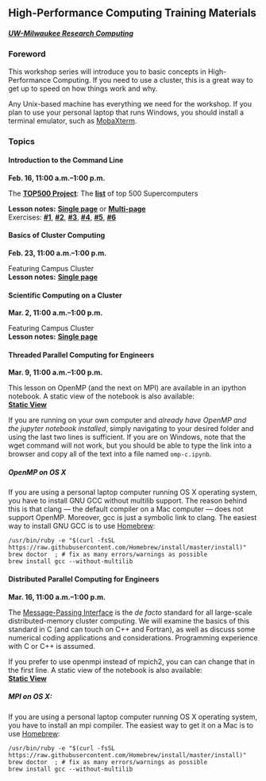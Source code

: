 ## High-Performance Computing Training Materials
##### [UW-Milwaukee Research Computing](https://uwm.edu/hpc/)

### Foreword

This workshop series will introduce you to basic concepts in High-Performance Computing.  If you need to use a cluster, this is a great way to get up to speed on how things work and why.

Any Unix-based machine has everything we need for the workshop. If you plan to use your personal laptop that runs Windows, you should install a terminal emulator, such as [MobaXterm](http://mobaxterm.mobatek.net/).


### Topics

#### Introduction to the Command Line

**Feb. 16, 11:00 a.m.–1:00 p.m.**

<p style="margin: 0px !important;">The <a href ="http://top500.org"><font style="font-weight: bold;">TOP500 Project</font></a>: The <a href ="http://top500.org/list/2016/11/"><font style="font-weight: bold;">list</font></a> of top 500 Supercomputers</p>
<!-- <h3 style="border: 0px; padding: 0px;">Linux command line</h3> -->
<p>
<b>Lesson notes:</b> <a href="./lessons/bash/single_page.md"><font style="font-weight:bold;">Single page</font></a> or
<a href="./lessons/bash/bash_multi.md">
	<font style="font-weight:bold;">Multi-page</font>
</a>
<br>
Exercises:
<a href="./lessons/bash/ex1.md"><font style="font-weight: bold;">#1</font></a>,
<a href="./lessons/bash/ex2.md"><font style="font-weight: bold;">#2</font></a>,
<a href="./lessons/bash/ex3.md"><font style="font-weight: bold;">#3</font></a>,
<a href="./lessons/bash/ex4.md"><font style="font-weight: bold;">#4</font></a>,
<a href="./lessons/bash/ex5.md"><font style="font-weight: bold;">#5</font></a>,
<a href="./lessons/bash/ex6.md"><font style="font-weight: bold;">#6</font></a>
</p>


#### Basics of Cluster Computing

**Feb. 23, 11:00 a.m.–1:00 p.m.**

Featuring Campus Cluster
<br>
<b>Lesson notes:</b> <a href="./lessons/scicomp/single_page.md"><font style="font-weight:bold;">Single page</font></a>

#### Scientific Computing on a Cluster

**Mar. 2, 11:00 a.m.–1:00 p.m.**

Featuring Campus Cluster
<br>
<b>Lesson notes:</b> <a href="./lessons/cc/cc_main.md"><font style="font-weight:bold;">Single page</font></a>

#### Threaded Parallel Computing for Engineers

**Mar. 9, 11:00 a.m.–1:00 p.m.**

This lesson on OpenMP (and the next on MPI) are available in an ipython notebook.
A static view of the notebook is also available:
<br>
<a href="http://nbviewer.jupyter.org/github/darinpeetz/HPC_Training/blob/master/lessons/openmp/omp-c.ipynb"><font style="font-weight:bold;">Static View</font></a>

If you are running on your own computer and *already have OpenMP and the jupyter notebook installed*, simply navigating to your desired folder and using the last two lines is sufficient.  If you are on Windows, note that the wget command will not work, but you should be able to type the link into a browser and copy all of the text into a file named `omp-c.ipynb`.

##### OpenMP on OS X
If you are using a personal laptop computer running OS X operating system, you have to install GNU GCC without multilib support. The reason behind this is that clang — the default compiler on a Mac computer — does not support OpenMP. Moreover, gcc is just a symbolic link to clang. The easiest way to install GNU GCC is to use [Homebrew](https://brew.sh/):

```
/usr/bin/ruby -e "$(curl -fsSL https://raw.githubusercontent.com/Homebrew/install/master/install)"
brew doctor  ; # fix as many errors/warnings as possible
brew install gcc --without-multilib
```

#### Distributed Parallel Computing for Engineers

**Mar. 16, 11:00 a.m.–1:00 p.m.**

The [Message-Passing Interface](http://www.mcs.anl.gov/research/projects/mpi/) is the *de facto* standard for all large-scale distributed-memory cluster computing. We will examine the basics of this standard in C (and can touch on C++ and Fortran), as well as discuss some numerical coding applications and considerations. Programming experience with C or C++ is assumed.

If you prefer to use openmpi instead of mpich2, you can can change that in the first line.  A static view of the notebook is also available:
<br>
<a href="http://nbviewer.jupyter.org/github/darinpeetz/HPC_Training/blob/master/lessons/mpi/mpi-c.ipynb"><font style="font-weight:bold;">Static View</font></a>

##### MPI on OS X:
If you are using a personal laptop computer running OS X operating system, you have to install an mpi compiler. The easiest way to get it on a Mac is to use [Homebrew](https://brew.sh/):

```
/usr/bin/ruby -e "$(curl -fsSL https://raw.githubusercontent.com/Homebrew/install/master/install)"
brew doctor  ; # fix as many errors/warnings as possible
brew install gcc --without-multilib
```
